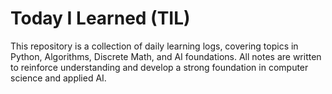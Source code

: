 # Today I Learned (TIL)

This repository is a collection of daily learning logs, covering topics in Python, Algorithms, Discrete Math, and AI foundations. All notes are written to reinforce understanding and develop a strong foundation in computer science and applied AI.


